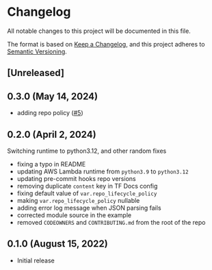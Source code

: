 # Changelog
All notable changes to this project will be documented in this file.

The format is based on [Keep a Changelog](https://keepachangelog.com/en/1.0.0/),
and this project adheres to [Semantic Versioning](https://semver.org/spec/v2.0.0.html).

## [Unreleased]

## 0.3.0 (May 14, 2024)

* adding repo policy ([#5])

[#5]: https://github.com/tradeparadigm/terraform-aws-ecr-repo-lambda/pull/5

## 0.2.0 (April 2, 2024)

Switching runtime to python3.12, and other random fixes

* fixing a typo in README
* updating AWS Lambda runtime from `python3.9` to `python3.12`
* updating pre-commit hooks repo versions
* removing duplicate `content` key in TF Docs config
* fixing default value of `var.repo_lifecycle_policy`
* making `var.repo_lifecycle_policy` nullable
* adding error log message when JSON parsing fails
* corrected module source in the example
* removed `CODEOWNERS` and `CONTRIBUTING.md` from the root of the repo

## 0.1.0 (August 15, 2022)

* Initial release
